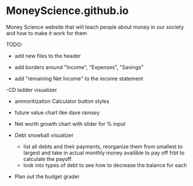 # MoneyScience.github.io
Money Science website that will teach people about money in our society and how to make it work for them


TODO:
- add new files to the header

- add borders around "Income", "Expenses", "Savings"
- add "remaining Net Income" to the income statement

-CD ladder visualizer
- ammoritization Calculator button styles
- future value chart like dave ramsey
- Net worth growth chart with slider for % input

- Debt snowball visualizer
    - list all debts and their payments, reorganize them from smallest to largest and take in actual monthly money availible to pay off frbt to calculate the payoff
    - look into types of debt to see how to decrease the balance for each

- Plan out the budget grader
